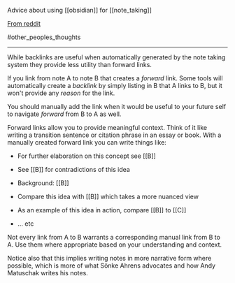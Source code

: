 Advice about using [[obsidian]] for [[note_taking]]

[From reddit](https://www.reddit.com/r/ObsidianMD/comments/n7m5gx/backlinks_vs_tags)

#other_peoples_thoughts

---

While backlinks are useful when automatically generated by the note taking system they provide less utility than forward links.

If you link from note A to note B that creates a _forward_ link. Some tools will automatically create a _backlink_ by simply listing in B that A links to B, but it won't provide any _reason_ for the link.

You should manually add the link when it would be useful to your future self to navigate _forward_ from B to A as well.

Forward links allow you to provide meaningful context. Think of it like writing a transition sentence or citation phrase in an essay or book. With a manually created forward link you can write things like:

-   For further elaboration on this concept see \[\[B\]\]
    
-   See \[\[B\]\] for contradictions of this idea
    
-   Background: \[\[B\]\]
    
-   Compare this idea with \[\[B\]\] which takes a more nuanced view
    
-   As an example of this idea in action, compare \[\[B\]\] to \[\[C\]\]
    
-   ... etc
    

Not every link from A to B warrants a corresponding manual link from B to A. Use them where appropriate based on your understanding and context.

Notice also that this implies writing notes in more narrative form where possible, which is more of what Sönke Ahrens advocates and how Andy Matuschak writes his notes.
